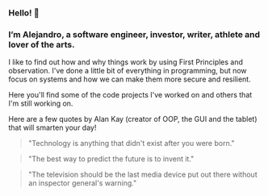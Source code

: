 <h3>Hello! 👋</h3>
<h3>I’m Alejandro, a software engineer, investor, writer, athlete and lover of the arts.</h3>

I like to find out how and why things work by using First Principles and observation. I've done a little bit of everything in programming, but now focus on systems and how we can make them more secure and resilient.

Here you'll find some of the code projects I've worked on and others that I'm still working on.

Here are a few quotes by Alan Kay (creator of OOP, the GUI and the tablet) that will smarten your day!

> "Technology is anything that didn't exist after you were born."

> "The best way to predict the future is to invent it."

> "The television should be the last media device put out there without an inspector general's warning."
